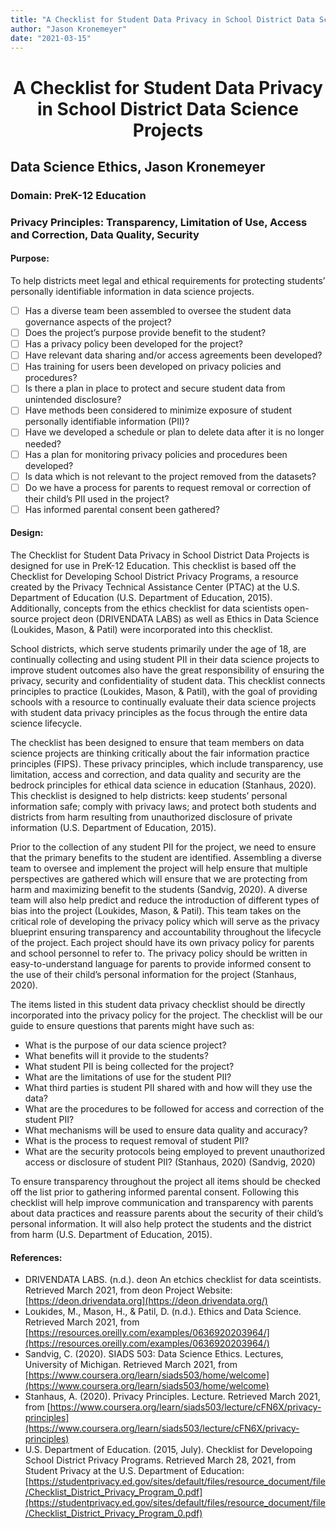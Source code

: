 ```yaml
---
title: "A Checklist for Student Data Privacy in School District Data Science Projects"
author: "Jason Kronemeyer"
date: "2021-03-15"
---
```


# <p style="text-align: center;">A Checklist for Student Data Privacy in School District Data Science Projects
</p>

## Data Science Ethics, Jason Kronemeyer

### Domain: **PreK-12 Education**

### Privacy Principles: **Transparency, Limitation of Use, Access and Correction, Data Quality, Security**

#### **Purpose:** 
To help districts meet legal and ethical requirements for protecting students’ personally identifiable information in data science projects.

- [ ] Has a diverse team been assembled to oversee the student data governance aspects of the project?
- [ ] Does the project’s purpose provide benefit to the student?
- [ ] Has a privacy policy been developed for the project?
- [ ] Have relevant data sharing and/or access agreements been developed?
- [ ] Has training for users been developed on privacy policies and procedures?
- [ ] Is there a plan in place to protect and secure student data from unintended disclosure?
- [ ] Have methods been considered to minimize exposure of student personally identifiable information (PII)?
- [ ] Have we developed a schedule or plan to delete data after it is no longer needed?
- [ ] Has a plan for monitoring privacy policies and procedures been developed?
- [ ] Is data which is not relevant to the project removed from the datasets?
- [ ] Do we have a process for parents to request removal or correction of their child’s PII used in the project?
- [ ] Has informed parental consent been gathered?

#### **Design:**
The Checklist for Student Data Privacy in School District Data Projects is designed for use in PreK-12 Education. This checklist is based off the Checklist for Developing School District Privacy Programs, a resource created by the Privacy Technical Assistance Center (PTAC) at the U.S. Department of Education (U.S. Department of Education, 2015). Additionally, concepts from the ethics checklist for data scientists open-source project deon (DRIVENDATA LABS) as well as Ethics in Data Science (Loukides, Mason, & Patil) were incorporated into this checklist.

School districts, which serve students primarily under the age of 18, are continually collecting and using student PII in their data science projects to improve student outcomes also have the great responsibility of ensuring the privacy, security and confidentiality of student data. This checklist connects principles to practice (Loukides, Mason, & Patil), with the goal of providing schools with a resource to continually evaluate their data science projects with student data privacy principles as the focus through the entire data science lifecycle.

The checklist has been designed to ensure that team members on data science projects are thinking critically about the fair information practice principles (FIPS). These privacy principles, which include transparency, use limitation, access and correction, and data quality and security are the bedrock principles for ethical data science in education (Stanhaus, 2020). This checklist is designed to help districts: keep students’ personal information safe; comply with privacy laws; and protect both students and districts from harm resulting from unauthorized disclosure of private information (U.S. Department of Education, 2015).

Prior to the collection of any student PII for the project, we need to ensure that the primary benefits to the student are identified. Assembling a diverse team to oversee and implement the project will help ensure that multiple perspectives are gathered which will ensure that we are protecting from harm and maximizing benefit to the students (Sandvig, 2020). A diverse team will also help predict and reduce the introduction of different types of bias into the project (Loukides, Mason, & Patil). This team takes on the critical role of developing the privacy policy which will serve as the privacy blueprint ensuring transparency and accountability throughout the lifecycle of the project. Each project should have its own privacy policy for parents and school personnel to refer to. The privacy policy should be written in easy-to-understand language for parents to provide informed consent to the use of their child’s personal information for the project (Stanhaus, 2020).

The items listed in this student data privacy checklist should be directly incorporated into the privacy policy for the project. The checklist will be our guide to ensure questions that parents might have such as:
- What is the purpose of our data science project?
- What benefits will it provide to the students?
- What student PII is being collected for the project?
- What are the limitations of use for the student PII?
- What third parties is student PII shared with and how will they use the data?
- What are the procedures to be followed for access and correction of the student PII?
- What mechanisms will be used to ensure data quality and accuracy?
- What is the process to request removal of student PII?
- What are the security protocols being employed to prevent unauthorized access or disclosure of student PII? (Stanhaus, 2020) (Sandvig, 2020)

To ensure transparency throughout the project all items should be checked off the list prior to gathering informed parental consent. Following this checklist will help improve communication and transparency with parents about data practices and reassure parents about the security of their child’s personal information. It will also help protect the students and the district from harm (U.S. Department of Education, 2015).

#### References:

- DRIVENDATA LABS. (n.d.). deon An etchics checklist for data sceintists. Retrieved March 2021, from deon Project Website: [https://deon.drivendata.org](https://deon.drivendata.org/)
- Loukides, M., Mason, H., & Patil, D. (n.d.). Ethics and Data Science. Retrieved March 2021, from [https://resources.oreilly.com/examples/0636920203964/](https://resources.oreilly.com/examples/0636920203964/)
- Sandvig, C. (2020). SIADS 503: Data Science Ethics. Lectures, University of Michigan. Retrieved March 2021, from [https://www.coursera.org/learn/siads503/home/welcome](https://www.coursera.org/learn/siads503/home/welcome)
- Stanhaus, A. (2020). Privacy Principles. Lecture. Retrieved March 2021, from [https://www.coursera.org/learn/siads503/lecture/cFN6X/privacy-principles](https://www.coursera.org/learn/siads503/lecture/cFN6X/privacy-principles)
- U.S. Department of Education. (2015, July). Checklist for Developoing School District Privacy Programs. Retrieved March 28, 2021, from Student Privacy at the U.S. Department of Education: [https://studentprivacy.ed.gov/sites/default/files/resource_document/file/Checklist_District_Privacy_Program_0.pdf](https://studentprivacy.ed.gov/sites/default/files/resource_document/file/Checklist_District_Privacy_Program_0.pdf)
